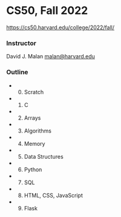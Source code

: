# CS50, Fall 2022

https://cs50.harvard.edu/college/2022/fall/

### Instructor
David J. Malan
malan@harvard.edu

### Outline
* 0. Scratch
* 1. C
* 2. Arrays
* 3. Algorithms
* 4. Memory
* 5. Data Structures
* 6. Python
* 7. SQL
* 8. HTML, CSS, JavaScript
* 9. Flask
